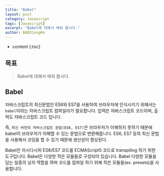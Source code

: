 ```yaml
---
title: "Babel"
layout: post
category: Javascript
tags: [Javascript]
excerpt: "Babel에 대해서 배워 봅시다."
author: BAEKJungHo
---
```


* content
{:toc}

## 목표

  > Babel에 대해서 배워 봅시다.

## Babel

  자바스크립트의 최신문법인 ES6와 ES7을 사용하여 브라우저에 인식시키기 위해서는 `babel`이라는 자바스크립트 컴파일러가 필요합니다.
  입력은 자바스크립트 코드이며, 출력도 자바스크립트 코드 입니다.

  즉, `최신 버전의 자바스크립트 문법(ES6, ES7)`은 브라우저가 이해하지 못하기 때문에 babel이 브라우저가 이해할 수 있는 문법으로 변환해줍니다. ES6, ES7 등의 최신 문법을 사용해서 코딩을 할 수 있기 때문에 생산성이 향상된다.

  Babel은 아시다시피 ES6/ES7 코드를 ECMAScript5 코드로 transpiling 하기 위한 도구입니다. Babel은 다양한 작은 모듈들로 구성되어 있습니다. Babel 다양한 모듈을 담는 일종의 상자 역할을 하며 코드를 컴파일 하기 위해 작은 모듈들(ex. presets)을 사용합니다.
